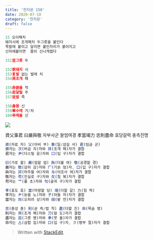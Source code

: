 ```yaml
---
title: '천자문 150'
date: 2020-07-10
category: '천자문'
draft: false
---
```

```js
15 오이패치
돼지시에 조개패치 두그릇을 붙인다
족발에 붙이고 달리면 붙인자리가 붉어지고
신차에붙이면  몸이 신나게맵다
```
```js
151豆그릇 두

152豕돼지 시
153豸발 없는 벌레 치
154貝조개 패

155赤붉을 적
156走달릴 주
157足발 족

158身몸 신
159車수레 거/차
160辛매울 신
```
![](https://i.ibb.co/wRrV8j5/2020-07-10-10-51-15.png)

資父事君  曰嚴與敬 자부사군 왈엄여경
孝當竭力  忠則盡命 효당갈력 충측진명
```js
資(자료 자) 父(아비 부) 事(일/섬길 사) 君(임금 군)
資자는 次(버금 차)자와 貝(조개 패)자가 결합
君자는 尹(다스릴 윤)자와 口(입 구)자가 결합

曰(가로 왈) 嚴(엄할 엄) 與(더불 여) 敬(공경할 경)
嚴자는 敢(감히 감)자와 厂(기슭 엄)자, 口(입 구)자가 결합
與자는 舁(마주들 여)자와 与(어조사 여)자가 결합
敬자는 苟(진실로 구)자와 攵(칠 복)자가 결합
苟자는 艹(풀 초)자와 句(글귀 구)자가 결합

孝(효도 효) 當(마땅할 당) 竭(다할 갈) 力(힘 력)
孝자는 耂(늙을 노)자와 子(아들 자)자가 결합
當자는 尙(오히려 상)자와 田(밭 전)자가 결합

忠(충성 충) 則(곧 즉/법 칙) 盡(다할 진) 命(목숨 명)
則자는 貝(조개 패)자와 刀(칼 도)자가 결합
盡자는 皿(그릇 명)자와 聿(붓 율)자가 결합
命자는 亼(삼합 집)자와 口(입 구)자, 卩(병부 절)자가 결합

```

> Written with [StackEdit](https://stackedit.io/).
<!--stackedit_data:
eyJoaXN0b3J5IjpbODc3MjgxMTE1LDEzMzMxNzg5NzQsMTkyMj
IzMjY5MiwtMTkwNjY5NTg5OCwtMjQwMjc4NDQwXX0=
-->
